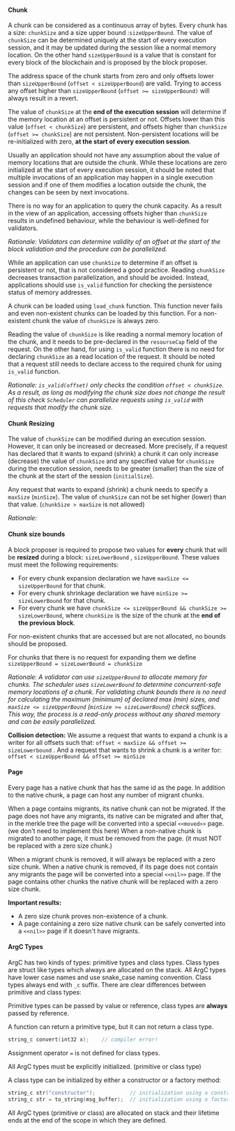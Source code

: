 #### Chunk

A chunk can be considered as a continuous array of bytes. Every chunk has a
size: `chunkSize` and a size upper bound :`sizeUpperBound`. The value
of `chunkSize` can be determined uniquely at the start of every execution
session, and it may be updated during the session like a normal memory location.
On the other hand `sizeUpperBound` is a value that is constant for every block
of the blockchain and is proposed by the block proposer.

The address space of the chunk starts from zero and only offsets lower
than `sizeUpperBound` (`offset < sizeUpperBound`)
are valid. Trying to access any offset higher
than `sizeUpperBound` (`offset >= sizeUpperBound)` will always result in a
revert.

The value of `chunkSize` at the **end of the execution session** will determine
if the memory location at an offset is persistent or not. Offsets lower than
this value (`offset < chunkSize`) are persistent, and offsets higher
than `chunkSize` (`offset >= chunkSize`) are not persistent. Non-persistent
locations will be re-initialized with zero, **at the start of every execution
session**.

Usually an application should not have any assumption about the value of memory
locations that are outside the chunk. While these locations are zero initialized
at the start of every execution session, it should be noted that multiple
invocations of an application may happen in a single execution session and if
one of them modifies a location outside the chunk, the changes can be seen by
next invocations.

There is no way for an application to query the chunk capacity. As a result in
the view of an application, accessing offsets higher than `chunkSize` results in
undefined behaviour, while the behaviour is well-defined for validators.

*Rationale: Validators can determine validity of an offset at the start of the
block validation and the procedure can be parallelized.*

While an application can use `chunkSize` to determine if an offset is persistent
or not, that is not considered a good practice. Reading `chunkSize`
decreases transaction parallelization, and should be avoided. Instead,
applications should use `is_valid` function for checking the persistence status
of memory addresses.

A chunk can be loaded using `load_chunk` function. This function never fails and
even non-existent chunks can be loaded by this function. For a non-existent
chunk the value of `chunkSize` is always zero.

Reading the value of `chunkSize` is like reading a normal memory location of the
chunk, and it needs to be pre-declared in the `resourseCap` field of the
request. On the other hand, for using `is_valid` function there is no need for
declaring `chunkSize` as a read location of the request. It should be noted that
a request still needs to declare access to the required chunk for
using `is_valid` function.

*Rationale: `is_valid(offset)` only checks the condition `offset < chunkSize`.
As a result, as long as modifying the chunk size does not change the result of
this check `Scheduler` can parallelize requests using `is_valid` with requests
that modify the chunk size.*

#### Chunk Resizing

The value of `chunkSize` can be modified during an execution session. However,
it can only be increased or decreased. More precisely, if a request has declared
that it wants to expand (shrink) a chunk it can only increase (decrease) the
value of `chunkSize` and any specified value for `chunkSize` during the
execution session, needs to be greater (smaller) than the size of the chunk at
the start of the session (`initialSize`).

Any request that wants to expand (shrink) a chunk needs to specify
a `maxSize` (`minSize`). The value of `chunkSize` can not be set higher (lower)
than that value. (`chunkSize > maxSize` is not allowed)

*Rationale:*

#### Chunk size bounds

A block proposer is required to propose two values for
**every** chunk that will be **resized** during a block: `sizeLowerBound`
, `sizeUpperBound`. These values must meet the following requirements:

- For every chunk expansion declaration we have `maxSize <= sizeUpperBound` for
  that chunk.
- For every chunk shrinkage declaration we have `minSize >= sizeLowerBound` for
  that chunk.
- For every chunk we
  have `chunkSize <= sizeUpperBound && chunkSize >= sizeLowerBound`,
  where `chunkSize`
  is the size of the chunk at the **end of the previous block**.

For non-existent chunks that are accessed but are not allocated, no bounds
should be proposed.

For chunks that there is no request for expanding them we
define `sizeUpperBound = sizeLowerBound = chunkSize`

*Rationale: A validator can use `sizeUpperBound` to allocate memory for chunks.
The scheduler uses `sizeLowerBound` to determine concurrent-safe memory
locations of a chunk. For validating chunk bounds there is no need for
calculating the maximum (minimum) of declared max (min) sizes,
and `maxSize <= sizeUpperBound` (`minSize >= sizeLowerBound`)
check suffices. This way, the process is a read-only process without any shared
memory and can be easily parallelized.*

**Collision detection:** We assume a request that wants to expand a chunk is a
writer for all offsets such that: `offset < maxSize && offset >= sizeLowerbound`
. And a request that wants to shrink a chunk is a writer
for: `offset < sizeUpperBound && offset >= minSize`

#### Page

Every page has a native chunk that has the same id as the page. In addition to
the native chunk, a page can host any number of migrant chunks.

When a page contains migrants, its native chunk can not be migrated. If the page
does not have any migrants, its native can be migrated and after that, in the
merkle tree the page will be converted into a special `<<moved>>` page.
(we don't need to implement this here) When a non-native chunk is migrated to
another page, it must be removed from the page. (it must NOT be replaced with a
zero size chunk.)

When a migrant chunk is removed, it will always be replaced with a zero size
chunk. When a native chunk is removed, if its page does not contain any migrants
the page will be converted into a special `<<nil>>` page. If the page contains
other chunks the native chunk will be replaced with a zero size chunk.

**Important results:**

- A zero size chunk proves non-existence of a chunk.
- A page containing a zero size native chunk can be safely converted into
  a `<<nil>>` page if it doesn't have migrants.

#### ArgC Types

ArgC has two kinds of types: primitive types and class types. Class types are
struct like types which always are allocated on the stack. All ArgC types have
lower case names and use snake_case naming convention. Class types always end
with `_c` suffix. There are clear differences between primitive and class types:

Primitive types can be passed by value or reference, class types are **always**
passed by reference.

A function can return a primitive type, but it can not return a class type.

```C
string_c convert(int32 x);    // compiler error!
```

Assignment operator `=` is not defined for class types.

All ArgC types must be explicitly initialized. (primitive or class type)

A class type can be initialized by either a constructor or a factory method:

```C
string_c str("constructor");           // initialization using a constructor
string_c str = to_string(msg_buffer);  // initialization using a factory method
```

All ArgC types (primitive or class) are allocated on stack and their lifetime
ends at the end of the scope in which they are defined. 